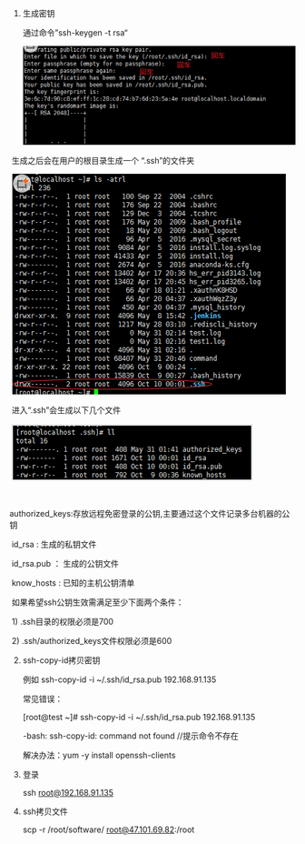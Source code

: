 1. 生成密钥

    通过命令”ssh-keygen  -t rsa“

    ![ssh1](../../图片/ssh免密登录/ssh1.png)

 

​	生成之后会在用户的根目录生成一个 “.ssh”的文件夹

​	![ssh2](../../图片/ssh免密登录/ssh2.png)

​	进入“.ssh”会生成以下几个文件

​	![ssh3](../../图片/ssh免密登录/ssh3.png)

​	

​	authorized_keys:存放远程免密登录的公钥,主要通过这个文件记录多台机器的公钥

​	id_rsa : 生成的私钥文件

​	id_rsa.pub ： 生成的公钥文件

​	know_hosts : 已知的主机公钥清单

 

​	如果希望ssh公钥生效需满足至少下面两个条件：

​		1) .ssh目录的权限必须是700 

​		2) .ssh/authorized_keys文件权限必须是600



2. ssh-copy-id拷贝密钥

    例如 ssh-copy-id -i ~/.ssh/id_rsa.pub 192.168.91.135 

     

    常见错误：

    [root@test ~]# ssh-copy-id -i ~/.ssh/id_rsa.pub 192.168.91.135

    -bash: ssh-copy-id: command not found //提示命令不存在

    解决办法：yum -y install openssh-clients

    

3. 登录

    ssh root@192.168.91.135

4. ssh拷贝文件

    scp -r /root/software/ root@47.101.69.82:/root